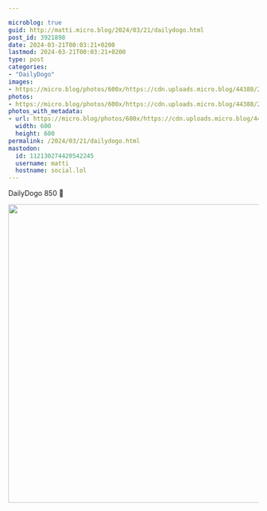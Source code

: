 ```yaml
---

microblog: true
guid: http://matti.micro.blog/2024/03/21/dailydogo.html
post_id: 3921898
date: 2024-03-21T00:03:21+0200
lastmod: 2024-03-21T00:03:21+0200
type: post
categories:
- "DailyDogo"
images:
- https://micro.blog/photos/600x/https://cdn.uploads.micro.blog/44388/2024/3d6ce7c10c8d47fa8eb9273fe0a5c68a.jpg
photos:
- https://micro.blog/photos/600x/https://cdn.uploads.micro.blog/44388/2024/3d6ce7c10c8d47fa8eb9273fe0a5c68a.jpg
photos_with_metadata:
- url: https://micro.blog/photos/600x/https://cdn.uploads.micro.blog/44388/2024/3d6ce7c10c8d47fa8eb9273fe0a5c68a.jpg
  width: 600
  height: 600
permalink: /2024/03/21/dailydogo.html
mastodon:
  id: 112130274420542245
  username: matti
  hostname: social.lol
---
```

DailyDogo 850 🐶

<img src="https://micro.blog/photos/600x/https://blog.martin-haehnel.de/uploads/2024/3d6ce7c10c8d47fa8eb9273fe0a5c68a.jpg" width="600" height="600" alt="" />
